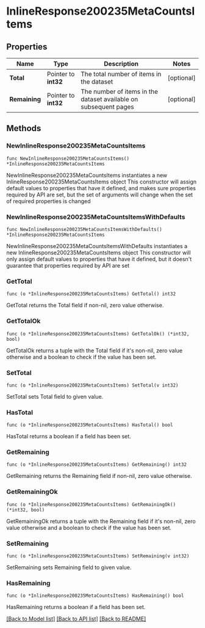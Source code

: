 # InlineResponse200235MetaCountsItems

## Properties

Name | Type | Description | Notes
------------ | ------------- | ------------- | -------------
**Total** | Pointer to **int32** | The total number of items in the dataset | [optional] 
**Remaining** | Pointer to **int32** | The number of items in the dataset available on subsequent pages | [optional] 

## Methods

### NewInlineResponse200235MetaCountsItems

`func NewInlineResponse200235MetaCountsItems() *InlineResponse200235MetaCountsItems`

NewInlineResponse200235MetaCountsItems instantiates a new InlineResponse200235MetaCountsItems object
This constructor will assign default values to properties that have it defined,
and makes sure properties required by API are set, but the set of arguments
will change when the set of required properties is changed

### NewInlineResponse200235MetaCountsItemsWithDefaults

`func NewInlineResponse200235MetaCountsItemsWithDefaults() *InlineResponse200235MetaCountsItems`

NewInlineResponse200235MetaCountsItemsWithDefaults instantiates a new InlineResponse200235MetaCountsItems object
This constructor will only assign default values to properties that have it defined,
but it doesn't guarantee that properties required by API are set

### GetTotal

`func (o *InlineResponse200235MetaCountsItems) GetTotal() int32`

GetTotal returns the Total field if non-nil, zero value otherwise.

### GetTotalOk

`func (o *InlineResponse200235MetaCountsItems) GetTotalOk() (*int32, bool)`

GetTotalOk returns a tuple with the Total field if it's non-nil, zero value otherwise
and a boolean to check if the value has been set.

### SetTotal

`func (o *InlineResponse200235MetaCountsItems) SetTotal(v int32)`

SetTotal sets Total field to given value.

### HasTotal

`func (o *InlineResponse200235MetaCountsItems) HasTotal() bool`

HasTotal returns a boolean if a field has been set.

### GetRemaining

`func (o *InlineResponse200235MetaCountsItems) GetRemaining() int32`

GetRemaining returns the Remaining field if non-nil, zero value otherwise.

### GetRemainingOk

`func (o *InlineResponse200235MetaCountsItems) GetRemainingOk() (*int32, bool)`

GetRemainingOk returns a tuple with the Remaining field if it's non-nil, zero value otherwise
and a boolean to check if the value has been set.

### SetRemaining

`func (o *InlineResponse200235MetaCountsItems) SetRemaining(v int32)`

SetRemaining sets Remaining field to given value.

### HasRemaining

`func (o *InlineResponse200235MetaCountsItems) HasRemaining() bool`

HasRemaining returns a boolean if a field has been set.


[[Back to Model list]](../README.md#documentation-for-models) [[Back to API list]](../README.md#documentation-for-api-endpoints) [[Back to README]](../README.md)


